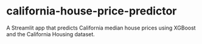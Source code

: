 # california-house-price-predictor
A Streamlit app that predicts California median house prices using XGBoost and the California Housing dataset.
